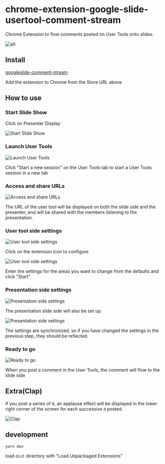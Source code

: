 # chrome-extension-google-slide-usertool-comment-stream

Chrome Extension to flow comments posted on User Tools onto slides.

![alt](images/stream.gif)

## Install

[googleslide-comment-stream](https://chrome.google.com/webstore/detail/googleslide-comment-strea/cjhbnmagndpfjadnpbceahnccfpbmaii)

Add the extension to Chrome from the Store URL above


## How to use

### Start Slide Show

Click on Presenter Display

![Start Slide Show](images/how-to-use-01.png)

### Launch User Tools

![Launch User Tools](images/how-to-use-02.png)

Click "Start a new session" on the User Tools tab to start a User Tools session in a new tab

### Access and share URLs

![Access and share URLs](images/how-to-use-03.png)

The URL of the user tool will be displayed on both the slide side and the presenter, and will be shared with the members listening to the presentation.

### User tool side settings

![User tool side settings](images/how-to-use-04.png)

Click on the extension icon to configure

![User tool side settings](images/how-to-use-05.png)

Enter the settings for the areas you want to change from the defaults and click "Start".

### Presentation side settings

![Presentation side settings](images/how-to-use-06.png)

The presentation slide side will also be set up.

![Presentation side settings](images/how-to-use-07.png)

The settings are synchronized, so if you have changed the settings in the previous step, they should be reflected.

### Ready to go

![Ready to go](images/how-to-use-08.png)

When you post a comment in the User Tools, the comment will flow to the slide side

## Extra(Clap)

If you post a series of `8`, an applause effect will be displayed in the lower right corner of the screen for each successive `8` posted.

![Clap](images/clap.gif)

## development

```shell
yarn dev
```

load `dist` directory with "Load Unpackaged Extensions"
